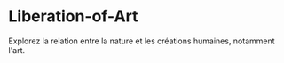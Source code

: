 # Liberation-of-Art
Explorez la relation entre la nature et les créations humaines, notamment l'art.
